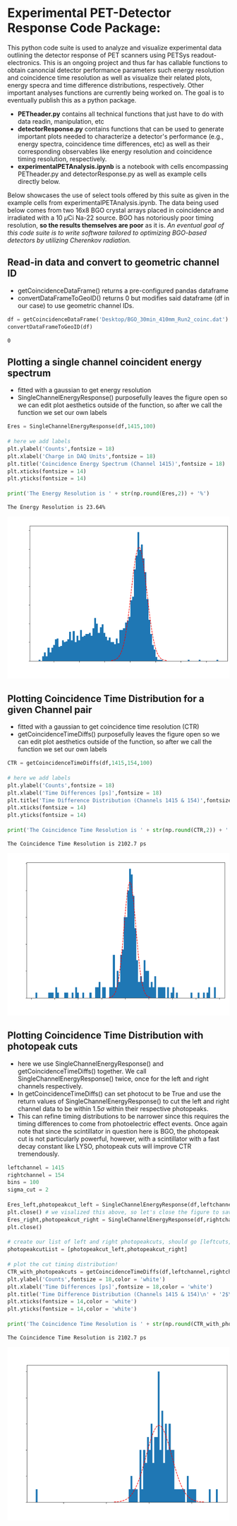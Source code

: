 # Experimental PET-Detector Response Code Package:
This python code suite is used to analyze and visualize experimental data outlining the detector response of PET scanners using PETSys readout-electronics. This is an ongoing project and thus far has callable functions to obtain canoncial detector performance parameters such energy resolution and coincidence time resolution as well as visualize their related plots, energy specra and time difference distributions, respectively. Other important analyses functions are currently being worked on. The goal is to eventually publish this as a python package.
- **PETheader.py** contains all technical functions that just have to do with data readin, manipulation, etc
- **detectorResponse.py** contains functions that can be used to generate important plots needed to characterize a detector's performance (e.g., energy spectra, coincidence time differences, etc) as well as their corresponding observables like energy resolution and coincidence timing resolution, respectively.
- **experimentalPETAnalysis.ipynb** is a notebook with cells encompassing PETheader.py and detectorResponse.py as well as example cells directly below.

Below showcases the use of select tools offered by this suite as given in the example cells from experimentalPETAnalysis.ipynb. The data being used below comes from two 16x8 BGO crystal arrays placed in coincidence and irradiated with a 10 $\mu$Ci Na-22 source. BGO has notoriously poor timing resolution, **so the results themselves are poor** as it is. *An eventual goal of this code suite is to write software tailored to optimizing BGO-based detectors by utilizing Cherenkov radiation.*

## Read-in data and convert to geometric channel ID
- getCoincidenceDataFrame() returns a pre-configured pandas dataframe
- convertDataFrameToGeoID() returns 0 but modifies said dataframe (df in our case) to use geometric channel IDs. 


```python
df = getCoincidenceDataFrame('Desktop/BGO_30min_410mm_Run2_coinc.dat')
convertDataFrameToGeoID(df)
```




    0



## Plotting a single channel coincident energy spectrum
- fitted with a gaussian to get energy resolution
- SingleChannelEnergyResponse() purposefully leaves the figure open so we can edit plot aesthetics outside of the function, so after we call the function we set our own labels


```python
Eres = SingleChannelEnergyResponse(df,1415,100)

# here we add labels 
plt.ylabel('Counts',fontsize = 18)
plt.xlabel('Charge in DAQ Units',fontsize = 18)
plt.title('Coincidence Energy Spectrum (Channel 1415)',fontsize = 18)
plt.xticks(fontsize = 14)
plt.yticks(fontsize = 14)

print('The Energy Resolution is ' + str(np.round(Eres,2)) + '%')
```

    The Energy Resolution is 23.64%



    
![png](energy_example.png)
    


## Plotting Coincidence Time Distribution for a given Channel pair
- fitted with a gaussian to get coincidence time resolution (CTR)
- getCoincidenceTimeDiffs() purposefully leaves the figure open so we can edit plot aesthetics outside of the function, so after we call the function we set our own labels


```python
CTR = getCoincidenceTimeDiffs(df,1415,154,100)

# here we add labels 
plt.ylabel('Counts',fontsize = 18)
plt.xlabel('Time Differences [ps]',fontsize = 18)
plt.title('Time Difference Distribution (Channels 1415 & 154)',fontsize = 18)
plt.xticks(fontsize = 14)
plt.yticks(fontsize = 14)

print('The Coincidence Time Resolution is ' + str(np.round(CTR,2)) + ' ps')
```

    The Coincidence Time Resolution is 2102.7 ps



    
![png](CTR_example.png)



## Plotting Coincidence Time Distribution with photopeak cuts
- here we use SingleChannelEnergyResponse() and getCoincidenceTimeDiffs() together. We call SingleChannelEnergyResponse() twice, once for the left and right channels respectively. 
- In getCoincidenceTimeDiffs() can set photocut to be True and use the return values of SingleChannelEnergyResponse() to cut the left and right channel data to be within 1.5$\sigma$ within their respective photopeaks. 
- This can refine timing distributions to be narrower since this requires the timing differences to come from photoelectric effect events. Once again note that since the scintillator in question here is BGO, the photopeak cut is not particularly powerful, however, with a scintillator with a fast decay constant like LYSO, photopeak cuts will improve CTR tremendously.


```python
leftchannel = 1415
rightchannel = 154
bins = 100
sigma_cut = 2

Eres_left,photopeakcut_left = SingleChannelEnergyResponse(df,leftchannel,bins,sigma_cut)
plt.close() # we visalized this above, so let's close the figure to save memory
Eres_right,photopeakcut_right = SingleChannelEnergyResponse(df,rightchannel,bins,sigma_cut)
plt.close()

# create our list of left and right photopeakcuts, should go [leftcuts,rightcuts]
photopeakcutList = [photopeakcut_left,photopeakcut_right] 

# plot the cut timing distribution!
CTR_with_photopeakcuts = getCoincidenceTimeDiffs(df,leftchannel,rightchannel,100,photocut=True,photopeakcuts = photopeakcutList)
plt.ylabel('Counts',fontsize = 18,color = 'white')
plt.xlabel('Time Differences [ps]',fontsize = 18,color = 'white')
plt.title('Time Difference Distribution (Channels 1415 & 154)\n' + '2$\sigma$ photopeak cut',fontsize = 18,color = 'white')
plt.xticks(fontsize = 14,color = 'white')
plt.yticks(fontsize = 14,color = 'white')

print('The Coincidence Time Resolution is ' + str(np.round(CTR_with_photopeakcuts,2)) + ' ps')
```

    The Coincidence Time Resolution is 2102.7 ps




    
![png](CTR_photopeak_example.png)
